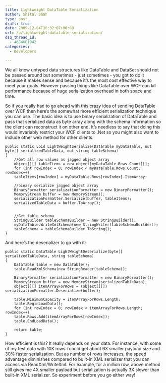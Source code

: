 ```yaml
---
title: Lightweight DataTable Serialization
author: Shital Shah
type: post
draft: true
date: 2009-12-04T16:32:07+00:00
url: /p/lightweight-datatable-serialization/
dsq_thread_id:
  - 4684601942
categories:
  - Developers

---
```

We all know untyped data structures like DataTable and DataSet should not be passed around but sometimes - just sometimes - you got to do it because it makes sense and because it’s the most cost effective way to meet your goals. However passing things like DataTable over WCF can kill performance because of huge serialization overhead in both space and time.

So if you really had to go ahead with this crazy idea of sending DataTable over WCF then here’s the somewhat more efficient serialization technique you can use. The basic idea is to use binary serialization of DataTable and pass that serialized data as byte array along with the schema information so the client can reconstruct it on other end. It’s needless to say that doing this would invariably restrict your WCF clients to .Net so you might also want to include other web method for other clients.

<pre class="code-block"><code>public static void LightWeightSerialize(DataTable myDataTable, out byte[] serializedTableData, out string tableSchema)
{
    //Get all row values as jagged object array
    object[][] tableItems = new object[myDataTable.Rows.Count][];
    for (int rowIndex = 0; rowIndex &lt; myDataTable.Rows.Count; rowIndex++)
    tableItems[rowIndex] = myDataTable.Rows[rowIndex].ItemArray;

    //binary serialize jagged object array
    BinaryFormatter serializationFormatter = new BinaryFormatter();
    MemoryStream buffer = new MemoryStream();
    serializationFormatter.Serialize(buffer, tableItems);
    serializedTableData = buffer.ToArray();


    //Get table schema
    StringBuilder tableSchemaBuilder = new StringBuilder();
    myDataTable.WriteXmlSchema(new StringWriter(tableSchemaBuilder));
    tableSchema = tableSchemaBuilder.ToString();
}
</code></pre>

And here’s the deserializer to go with it:

<pre class="code-block"><code>public static DataTable LightWeightDeserialize(byte[] serializedTableData, string tableSchema)
{
    DataTable table = new DataTable();
    table.ReadXmlSchema(new StringReader(tableSchema));

    BinaryFormatter serializationFormatter = new BinaryFormatter();
    MemoryStream buffer = new MemoryStream(serializedTableData);
    object[][] itemArrayForRows = (object[][]) serializationFormatter.Deserialize(buffer);

    table.MinimumCapacity = itemArrayForRows.Length;
    table.BeginLoadData();
    for (int rowIndex = 0; rowIndex &lt; itemArrayForRows.Length; rowIndex++)
    table.Rows.Add(itemArrayForRows[rowIndex]);
    table.EndLoadData();

    return table;
}
</code></pre>

How efficient is this? It really depends on your data. For instance, with some of my test data with 10K rows I could get about 6X smaller payload size and 30% faster serialization. But as number of rows increases, the speed advantage diminishes compared to built-in XML serializer that you can access via ReadXml/WriteXml. For example, for a million row, above method still gives me 4X smaller payload but serialization is actually 3X slower than built-in XML serializer. So experiment before you go either way!